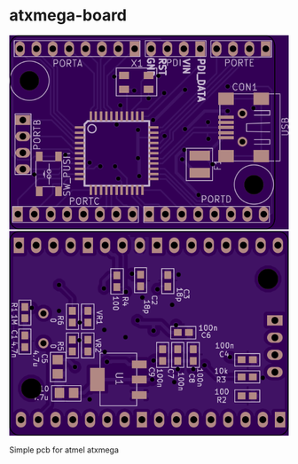 # atxmega-board

![Board image](img/i.png)
![Board image](img/i2.png)

Simple pcb for atmel atxmega
